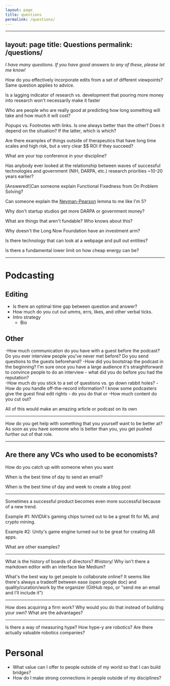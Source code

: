 ```yaml
---
layout: page
title: questions
permalink: /questions/
---
```

---
layout: page
title: Questions
permalink: /questions/
---
*I have many questions. If you have good answers to any of these, please let me know!*

How do you effectively incorporate edits from a set of different viewpoints? Same question applies to advice.

Is a lagging indicator of research vs. development that pouring more money into research won't necessarily make it faster

Who are people who are really good at predicting how long something will take and how much it will cost?

Popups vs. Footnotes with links. Is one always better than the other? Does it depend on the situation? If the latter, which is which?

Are there examples of things outside of therapeutics that have long time scales and high risk, but a very clear $$ ROI if they succeed?

What are your top conference in your discipline? 

Has anybody ever looked at the relationship between waves of successful technologies and government (NIH, DARPA, etc.) research priorities ~10-20 years earlier?

[Answered!]Can someone explain Functional Fixedness from On Problem Solving?

Can someone explain the [Neyman-Pearson](https://en.wikipedia.org/wiki/Neyman%E2%80%93Pearson_lemma) lemma to me like I'm 5?


Why don't startup studios get more DARPA or government money?

What are things that aren't fundable? Who knows about this?

Why doesn't the Long Now Foundation have an investment arm?

Is there technology that can look at a webpage and pull out entities?


Is there a fundamental lower limit on how cheap energy can be?

---

# Podcasting

## Editing
- Is there an optimal time gap between question and answer?
- How much do you cut out umms, errs, likes, and other verbal ticks.
- Intro strategy
	- Bio

## Other

-How much communication do you have with a guest before the podcast? Do you ever interview people you've never met before? Do you send questions to the guests beforehand? 
-How did you bootstrap the podcast in the beginning? I'm sure once you have a large audience it's straightforward to convince people to do an interview - what did you do before you had the reputation?  
-How much do you stick to a set of questions vs. go down rabbit holes? 
-How do you handle off-the-record information? I know some podcasters give the guest final edit rights - do you do that or
-How much content do you cut out? 

All of this would make an amazing article or podcast on its own 

---
How do you get help with something that you yourself want to be better at? As soon as you have someone who is better than you, you get pushed further out of that role.

---
Are there any VCs who used to be economists?
---

How do you catch up with someone when you want 

When is the best time of day to send an email?

When is the best time of day and week to create a blog post

---
Sometimes a successful product becomes even more successful because of a new trend.

Example #1: NVIDIA's gaming chips turned out to be a great fit for ML and crypto mining.

Example #2: Unity's game engine turned out to be great for creating AR apps.

What are other examples?

---
What is the history of boards of directors? #history/
Why isn't there a markdown editor with an interface like Medium?

What's the best way to get people to collaborate online? It seems like there's always a tradeoff between ease (open google doc) and quality/curation/work by the organizer (GitHub repo, or "send me an email and I'll include it") 

---

How does acquiring a firm work? Why would you do that instead of building your own? What are the advantages?

---

Is there a way of measuring hype? How hype-y are robotics? Are there actually valuable robotics companies?

# Personal 
- What value can I offer to people outside of my world so that I can build bridges? 
- How do I make strong connections in people outside of my disciplines?
